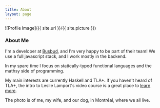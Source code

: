 ```yaml
---
title: About
layout: page
---
```

![Profile Image]({{ site.url }}/{{ site.picture }})

### About Me

I'm a developer at [Busbud](https://www.busbud.com/), and I'm very 
happy to be part of their team! We use a full javascript stack, 
and I work mostly in the backend.

In my spare time I focus on statically-typed functional languages 
and the mathsy side of programming. 

My main interests are currently 
Haskell and TLA+. If you haven't heard of TLA+, the intro to Leslie 
Lamport's video course is a great place to [learn more](http://lamport.azurewebsites.net/video/videos.html).

The photo is of me, my wife, and our dog, in Montréal, where we all live.
